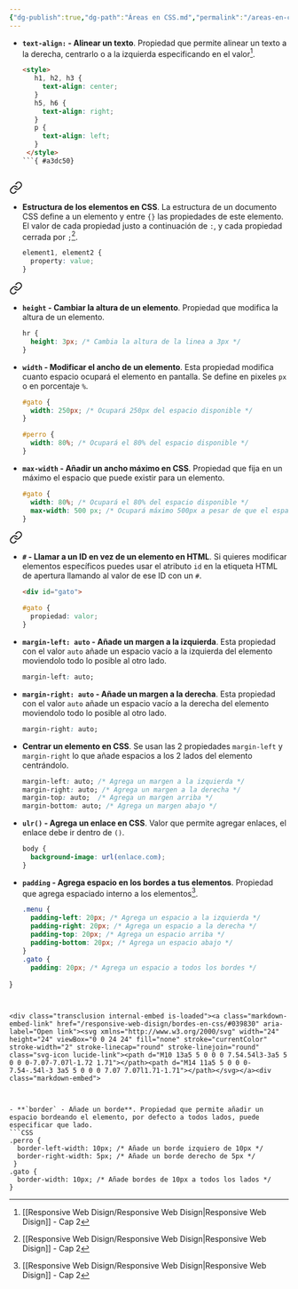 ```yaml
---
{"dg-publish":true,"dg-path":"Áreas en CSS.md","permalink":"/areas-en-css/","hide":true,"tags":["programation","CSS","DVC/RWD/2","publish"],"created":"2024-01-25T19:06","updated":"2024-01-10T19:24"}
---
```



[^1]: [[Responsive Web Disign/Responsive Web Disign\|Responsive Web Disign]] - Cap 2

- **`text-align:` - Alinear un texto**. Propiedad que permite alinear un texto a la derecha, centrarlo o a la izquierda especificando en el valor[^1].
   ```HTML 
   <style>
      h1, h2, h3 {
        text-align: center;
      }
      h5, h6 {
        text-align: right;
      }
      p {
        text-align: left;
      }
    </style>
   ```{ #a3dc50}



<div class="transclusion internal-embed is-loaded"><a class="markdown-embed-link" href="/responsive-web-disign/elementos-basicos-en-css/#8e818e" aria-label="Open link"><svg xmlns="http://www.w3.org/2000/svg" width="24" height="24" viewBox="0 0 24 24" fill="none" stroke="currentColor" stroke-width="2" stroke-linecap="round" stroke-linejoin="round" class="svg-icon lucide-link"><path d="M10 13a5 5 0 0 0 7.54.54l3-3a5 5 0 0 0-7.07-7.07l-1.72 1.71"></path><path d="M14 11a5 5 0 0 0-7.54-.54l-3 3a5 5 0 0 0 7.07 7.07l1.71-1.71"></path></svg></a><div class="markdown-embed">



- **Estructura de los elementos en CSS**. La estructura de un documento CSS define a un elemento y entre `{}` las propiedades de este elemento. El valor de cada propiedad justo a continuación de `:`, y cada propiedad cerrada por `;`[^1].
   ```CSS
   element1, element2 {
     property: value;
   }
   ```
 

</div></div>



<div class="transclusion internal-embed is-loaded"><a class="markdown-embed-link" href="/responsive-web-disign/textos-en-css/#993faf" aria-label="Open link"><svg xmlns="http://www.w3.org/2000/svg" width="24" height="24" viewBox="0 0 24 24" fill="none" stroke="currentColor" stroke-width="2" stroke-linecap="round" stroke-linejoin="round" class="svg-icon lucide-link"><path d="M10 13a5 5 0 0 0 7.54.54l3-3a5 5 0 0 0-7.07-7.07l-1.72 1.71"></path><path d="M14 11a5 5 0 0 0-7.54-.54l-3 3a5 5 0 0 0 7.07 7.07l1.71-1.71"></path></svg></a><div class="markdown-embed">



- **`height` - Cambiar la altura de un elemento**. Propiedad que modifica la altura de un elemento.
   ```CSS 
   hr {
     height: 3px; /* Cambia la altura de la linea a 3px */
   }
   ```


</div></div>


- **`width` - Modificar el ancho de un elemento**. Esta propiedad modifica cuanto espacio ocupará el elemento en pantalla. Se define en pixeles `px` o en porcentaje `%`.
   ```CSS 
   #gato {
     width: 250px; /* Ocupará 250px del espacio disponible */
   }

   #perro {
     width: 80%; /* Ocupará el 80% del espacio disponible */
   }
   ```


- **`max-width` - Añadir un ancho máximo en CSS**. Propiedad que fija en un máximo el espacio que puede existir para un elemento.
   ```CSS
   #gato {
     width: 80%; /* Ocupará el 80% del espacio disponible */
     max-width: 500 px; /* Ocupará máximo 500px a pesar de que el espacio disponible es mayor */
   }
   ```



<div class="transclusion internal-embed is-loaded"><a class="markdown-embed-link" href="/responsive-web-disign/elementos-basicos-en-css/#1af052" aria-label="Open link"><svg xmlns="http://www.w3.org/2000/svg" width="24" height="24" viewBox="0 0 24 24" fill="none" stroke="currentColor" stroke-width="2" stroke-linecap="round" stroke-linejoin="round" class="svg-icon lucide-link"><path d="M10 13a5 5 0 0 0 7.54.54l3-3a5 5 0 0 0-7.07-7.07l-1.72 1.71"></path><path d="M14 11a5 5 0 0 0-7.54-.54l-3 3a5 5 0 0 0 7.07 7.07l1.71-1.71"></path></svg></a><div class="markdown-embed">



- **`#` - Llamar a un ID en vez de un elemento en HTML**. Si quieres modificar elementos específicos puedes usar el atributo `id` en la etiqueta HTML de apertura llamando al valor de ese ID con un `#`.
   ```HTML 
   <div id="gato">
   ```
   ```CSS 
   #gato {
     propiedad: valor;
   }
   ```
 

</div></div>


- **`margin-left: auto` - Añade un margen a la izquierda**. Esta propiedad con el valor `auto` añade un espacio vacío a la izquierda del elemento moviendolo todo lo posible al otro lado.
   ```CSS
   margin-left: auto;
   ```

- **`margin-right: auto` - Añade un margen a la derecha**. Esta propiedad con el valor `auto` añade un espacio vacío a la derecha del elemento moviendolo todo lo posible al otro lado.
   ```CSS
   margin-right: auto;
   ```

- **Centrar un elemento en CSS**. Se usan las 2 propiedades `margin-left` y `margin-right` lo que añade espacios a los 2 lados del elemento centrándolo.
   ```CSS 
   margin-left: auto; /* Agrega un margen a la izquierda */
   margin-right: auto; /* Agrega un margen a la derecha */
   margin-top: auto;  /* Agrega un margen arriba */
   margin-bottom: auto; /* Agrega un margen abajo */
   ```

- **`ulr()` - Agrega un enlace en CSS**. Valor que permite agregar enlaces, el enlace debe ir dentro de `()`.
   ```CSS 
   body {
     background-image: url(enlace.com);
   }
   ```

- **`padding` - Agrega espacio en los bordes a tus elementos**. Propiedad que agrega espaciado interno a los elementos[^1].
   ```CSS 
   .menu {
     padding-left: 20px; /* Agrega un espacio a la izquierda */
     padding-right: 20px; /* Agrega un espacio a la derecha */
     padding-top: 20px; /* Agrega un espacio arriba */
     padding-bottom: 20px; /* Agrega un espacio abajo */
   }
   .gato {
     padding: 20px; /* Agrega un espacio a todos los bordes */
}
   ```


<div class="transclusion internal-embed is-loaded"><a class="markdown-embed-link" href="/responsive-web-disign/bordes-en-css/#039830" aria-label="Open link"><svg xmlns="http://www.w3.org/2000/svg" width="24" height="24" viewBox="0 0 24 24" fill="none" stroke="currentColor" stroke-width="2" stroke-linecap="round" stroke-linejoin="round" class="svg-icon lucide-link"><path d="M10 13a5 5 0 0 0 7.54.54l3-3a5 5 0 0 0-7.07-7.07l-1.72 1.71"></path><path d="M14 11a5 5 0 0 0-7.54-.54l-3 3a5 5 0 0 0 7.07 7.07l1.71-1.71"></path></svg></a><div class="markdown-embed">



- **`border` - Añade un borde**. Propiedad que permite añadir un espacio bordeando el elemento, por defecto a todos lados, puede especificar que lado.
   ```CSS 
   .perro {
     border-left-width: 10px; /* Añade un borde izquiero de 10px */
     border-right-width: 5px; /* Añade un borde derecho de 5px */
    }
   .gato {
     border-width: 10px; /* Añade bordes de 10px a todos los lados */
   }
   ```


</div></div>
